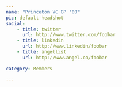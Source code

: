 ```yaml
---
name: "Princeton VC GP '00"
pic: default-headshot
social:
    - title: twitter
      url: http://www.twitter.com/foobar
    - title: linkedin
      url: http://www.linkedin/foobar
    - title: angellist
      url: http://www.angel.co/foobar

category: Members

---
```


